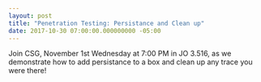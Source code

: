 ```yaml
---
layout: post
title: "Penetration Testing: Persistance and Clean up"
date: 2017-10-30 07:00:00.000000000 -05:00
---
```


Join CSG, November 1st Wednesday at 7:00 PM in JO 3.516, as we demonstrate how to add persistance to a box and clean up any trace you were there!
